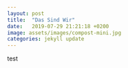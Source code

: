 ```yaml
---
layout: post
title:  "Das Sind Wir"
date:   2019-07-29 21:21:18 +0200
image: assets/images/compost-mini.jpg
categories: jekyll update
---
```

test
